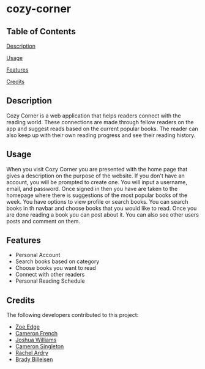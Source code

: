 # cozy-corner

## Table of Contents

[Description](#description)

[Usage](#usage)

[Features](#features)

[Credits](#credits)

## Description

Cozy Corner is a web application that helps readers connect with the reading world. These connections are made through fellow readers on the app and suggest reads based on the current popular books. The reader can also keep up with their own reading progress and see their reading history. 

## Usage

When you visit Cozy Corner you are presented with the home page that gives a description on the purpose of the website. If you don't have an account, you will be prompted to create one. You will input a username, email, and password. Once signed in then you have are taken to the homepage where there is suggestions of the most popular books of the week. You have options to view profile or search books. You can search books in th navbar and choose books that you would like to read. Once you are done reading a book you can post about it. You can also see other users posts and comment on them. 

## Features

- Personal Account
- Search books based on category
- Choose books you want to read
- Connect with other readers
- Personal Reading Schedule

## Credits

The following developers contributed to this project: 

- [Zoe Edge](https://github.com/zoeedge16)
- [Cameron French](https://github.com/cameronfrench)
- [Joshua Williams](https://github.com/codehashira28)
- [Cameron Singleton](https://github.com/culinarycam)
- [Rachel Ardry](https://github.com/rachela1)
- [Brady Billeisen](https://github.com/brady-billeisen)



